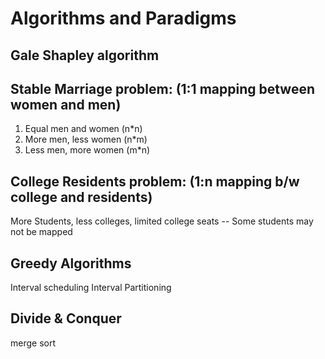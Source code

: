 # Algorithms and Paradigms

Gale Shapley algorithm
----------------------
Stable Marriage problem: (1:1 mapping between women and men)
---------------------------
1. Equal men and women (n*n)
2. More men, less women (n*m)
3. Less men, more women (m*n)

College Residents problem: (1:n mapping b/w college and residents)
--------------------------
More Students, less colleges, limited college seats -- Some students may not be mapped


Greedy Algorithms
-----------------
Interval scheduling
Interval Partitioning


Divide & Conquer
-----------------
merge sort


